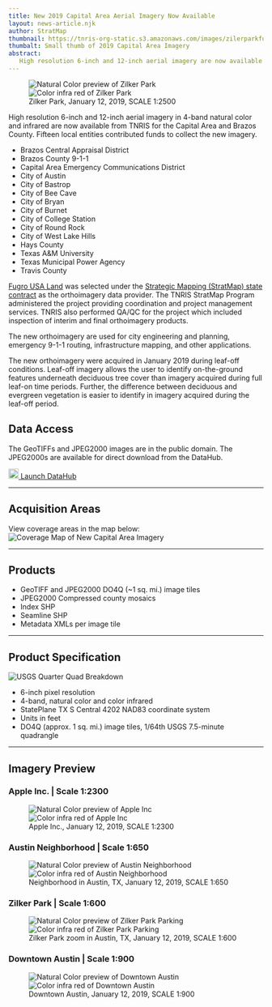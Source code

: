 ```yaml
---
title: New 2019 Capital Area Aerial Imagery Now Available
layout: news-article.njk
author: StratMap
thumbnail: https://tnris-org-static.s3.amazonaws.com/images/zilerparkfull_th.jpg
thumbalt: Small thumb of 2019 Capital Area Imagery
abstract:
   High resolution 6-inch and 12-inch aerial imagery are now available from TNRIS for the Capital Area and Brazos County.
---
```


<figure class="data-preview">
  <div id="imageCompare1" class='twentytwenty-container natural-color-infrared'>
    <img class="img-responsive" src="https://tnris-org-static.s3.amazonaws.com/images/zilkerpark_nc.jpg" alt="Natural Color preview of Zilker Park">
    <img class="img-responsive" src="https://tnris-org-static.s3.amazonaws.com/images/zilkerpark_cir.jpg" alt="Color infra red of Zilker Park">
  </div>
  <figcaption>Zilker Park, January 12, 2019, SCALE 1:2500</figcaption>
</figure>

High resolution 6-inch and 12-inch aerial imagery in 4-band natural color and infrared are now available from TNRIS for the Capital Area and Brazos County. Fifteen local entities contributed funds to collect the new imagery.

-   Brazos Central Appraisal District
-   Brazos County 9-1-1
-   Capital Area Emergency Communications District
-   City of Austin
-   City of Bastrop
-   City of Bee Cave
-   City of Bryan
-   City of Burnet
-   City of College Station
-   City of Round Rock
-   City of West Lake Hills
-   Hays County
-   Texas A&M University
-   Texas Municipal Power Agency
-   Travis County

[Fugro USA Land](https://www.fugro.com/our-services/asset-integrity/mapping-and-surveying) was selected under the [Strategic Mapping (StratMap) state contract](https://www.tnris.org/stratmap/stratmap-contracts/) as the orthoimagery data provider. The TNRIS StratMap Program administered the project providing coordination and project management services. TNRIS also performed QA/QC for the project which included inspection of interim and final orthoimagery products.

The new orthoimagery are used for city engineering and planning, emergency 9-1-1 routing, infrastructure mapping, and other applications.

The new orthoimagery were acquired in January 2019 during leaf-off conditions. Leaf-off imagery allows the user to identify on-the-ground features underneath deciduous tree cover than imagery acquired during full leaf-on time periods. Further, the difference between deciduous and evergreen vegetation is easier to identify in imagery acquired during the leaf-off period.

## Data Access

The GeoTIFFs and JPEG2000 images are in the public domain. The JPEG2000s are available for direct download from the DataHub.

<a class="btn btn-lg btn-tnris" href="https://data.tnris.org/collection/f84442b8-ac2a-4708-b5c0-9d15515f4483"><img style="width: 20px; margin-bottom: 0 !important;" src="https://tnris-org-static.s3.amazonaws.com/images/baseline_view_comfy_white_36dp.png"> Launch DataHub</a>

* * *

## Acquisition Areas

View coverage areas in the map below:
<img class="img-responsive" src="https://tnris-org-static.s3.amazonaws.com/images/stratmap19_capcog_brazos.jpg" alt="Coverage Map of New Capital Area Imagery">

* * *

## Products

-   GeoTIFF and JPEG2000 DO4Q (~1 sq. mi.) image tiles
-   JPEG2000 Compressed county mosaics
-   Index SHP
-   Seamline SHP
-   Metadata XMLs per image tile

* * *

## Product Specification

![USGS Quarter Quad Breakdown](https://tnris-org-static.s3.amazonaws.com/images/usgs_quad.jpg)

-   6-inch pixel resolution
-   4-band, natural color and color infrared
-   StatePlane TX S Central 4202 NAD83 coordinate system
-   Units in feet
-   DO4Q (approx. 1 sq. mi.) image tiles, 1/64th USGS 7.5-minute quadrangle

* * *

## Imagery Preview

### Apple Inc. | Scale 1:2300

<figure class="data-preview">
<div id="imageCompare1" class='twentytwenty-container natural-color-infrared'>
  <img class="img-responsive" src="https://tnris-org-static.s3.amazonaws.com/images/2019_caparea_6in_nc_1to2300_appleinc_20190112.jpg" alt="Natural Color preview of Apple Inc">
  <img class="img-responsive" src="https://tnris-org-static.s3.amazonaws.com/images/2019_caparea_6in_cir_1to2300_appleinc_20190112.jpg" alt="Color infra red of Apple Inc">
</div>
<figcaption>Apple Inc., January 12, 2019, SCALE 1:2300</figcaption>
</figure>

### Austin Neighborhood | Scale 1:650

<figure class="data-preview">
<div id="imageCompare1" class='twentytwenty-container natural-color-infrared'>
  <img class="img-responsive" src="https://tnris-org-static.s3.amazonaws.com/images/2019_caparea_6in_nc_1to650_austinneighborhood_20190112.jpg" alt="Natural Color preview of Austin Neighborhood">
  <img class="img-responsive" src="https://tnris-org-static.s3.amazonaws.com/images/2019_caparea_6in_cir_1to650_austinneighborhood_20190112.jpg" alt="Color infra red of Austin Neighborhood">
</div>
<figcaption>Neighborhood in Austin, TX, January 12, 2019, SCALE 1:650</figcaption>
</figure>

### Zilker Park | Scale 1:600

<figure class="data-preview">
<div id="imageCompare1" class='twentytwenty-container natural-color-infrared'>
  <img class="img-responsive" src="https://tnris-org-static.s3.amazonaws.com/images/zilkerparking1.jpg" alt="Natural Color preview of Zilker Park Parking">
  <img class="img-responsive" src="https://tnris-org-static.s3.amazonaws.com/images/zilkerparking2.jpg" alt="Color infra red of Zilker Park Parking">
</div>
<figcaption>Zilker Park zoom in Austin, TX, January 12, 2019, SCALE 1:600</figcaption>
</figure>

### Downtown Austin | Scale 1:900

<figure class="data-preview">
<div id="imageCompare1" class='twentytwenty-container natural-color-infrared'>
  <img class="img-responsive" src="https://tnris-org-static.s3.amazonaws.com/images/downtown1.jpg" alt="Natural Color preview of Downtown Austin">
  <img class="img-responsive" src="https://tnris-org-static.s3.amazonaws.com/images/downtown2.jpg" alt="Color infra red of Downtown Austin">
</div>
<figcaption>Downtown Austin, January 12, 2019, SCALE 1:900</figcaption>
</figure>
